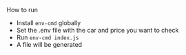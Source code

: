 How to run
- Install `env-cmd` globally
- Set the .env file with the car and price you want to check
- Run `env-cmd index.js`
- A file will be generated